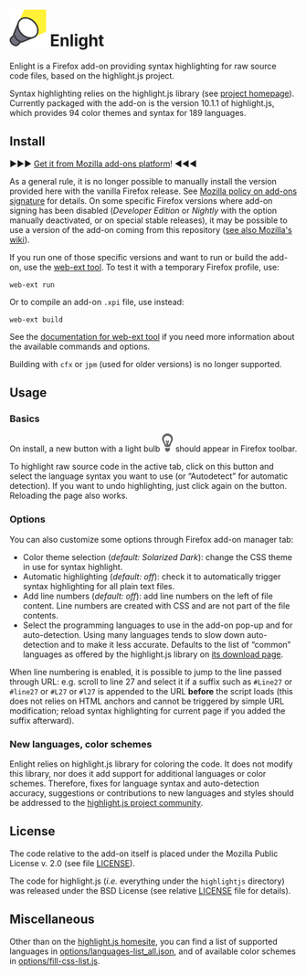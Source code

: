  ![Add-on icon](icons/spot64.png) Enlight
=========================================

Enlight is a Firefox add-on providing syntax highlighting for raw source code
files, based on the highlight.js project.

Syntax highlighting relies on the highlight.js library (see [project
homepage][hljs]). Currently packaged with the add-on is the version
10.1.1 of highlight.js, which provides
94    color themes <!-- darkula is an alias, doesn't count --> and syntax for
189   languages.

## Install

▶▶▶ [Get it from Mozilla add-ons platform][amo]! ◀◀◀

As a general rule, it is no longer possible to manually install the version
provided here with the vanilla Firefox release. See [Mozilla policy on add-ons
signature][policy] for details. On some specific Firefox versions where add-on
signing has been disabled (_Developer Edition_ or _Nightly_ with the option
manually deactivated, or on special stable releases), it may be possible to use
a version of the add-on coming from this repository ([see also Mozilla's
wiki][signing]).

If you run one of those specific versions and want to run or build the add-on,
use the [web-ext tool][webext-start]. To test it with a temporary Firefox
profile, use:

    web-ext run

Or to compile an add-on `.xpi` file, use instead:

    web-ext build

See the [documentation for web-ext tool][webext-ref] if you need more
information about the available commands and options.

Building with `cfx` or `jpm` (used for older versions) is no longer supported.

## Usage

### Basics

On install, a new button with a light bulb
![button](icons/lightbulb-dark-19x32.png) should appear in Firefox toolbar.

To highlight raw source code in the active tab, click on this button and select
the language syntax you want to use (or “Autodetect” for automatic detection).
If you want to undo highlighting, just click again on the button. Reloading the
page also works.

### Options

You can also customize some options through Firefox add-on manager tab:

* Color theme selection (_default: Solarized Dark_): change the CSS theme in
  use for syntax highlight.
* Automatic highlighting (_default: off_): check it to automatically trigger
  syntax highlighting for all plain text files.
* Add line numbers (_default: off_): add line numbers on the left of file
  content. Line numbers are created with CSS and are not part of the file
  contents.
* Select the programming languages to use in the add-on pop-up and for
  auto-detection. Using many languages tends to slow down auto-detection and to
  make it less accurate. Defaults to the list of “common” languages as offered
  by the highlight.js library on [its download page](hljs-download).

When line numbering is enabled, it is possible to jump to the line passed
through URL: e.g. scroll to line 27 and select it if a suffix such as
`#Line27` or `#line27` or `#L27` or `#l27` is appended to the URL **before**
the script loads (this does not relies on HTML anchors and cannot be triggered
by simple URL modification; reload syntax highlighting for current page if you
added the suffix afterward).

### New languages, color schemes

Enlight relies on highlight.js library for coloring the code. It does not
modify this library, nor does it add support for additional languages or color
schemes. Therefore, fixes for language syntax and auto-detection accuracy,
suggestions or contributions to new languages and styles should be addressed to
the [highlight.js project community][hljs].

## License

The code relative to the add-on itself is placed under the Mozilla Public
License v. 2.0 (see file [LICENSE][mpl]).

The code for highlight.js (_i.e._ everything under the `highlightjs` directory)
was released under the BSD License (see relative [LICENSE][bsd] file for
details).

## Miscellaneous

Other than on the [highlight.js homesite][hljs], you can find a list of
supported languages in [options/languages-list_all.json][languages], and of
available color schemes in [options/fill-css-list.js][package].

[hljs]: https://highlightjs.org
[hljs-download]: https://highlightjs.org/download/
[policy]: https://blog.mozilla.org/addons/2015/02/10/extension-signing-safer-experience
[signing]: https://wiki.mozilla.org/Add-ons/Extension_Signing
[amo]: https://addons.mozilla.org/firefox/addon/enlight
[webext-start]: https://developer.mozilla.org/en-US/Add-ons/WebExtensions/Getting_started_with_web-ext
[webext-ref]: https://developer.mozilla.org/en-US/Add-ons/WebExtensions/web-ext_command_reference
[mpl]: https://github.com/Qeole/Enlight/blob/master/LICENSE
[bsd]: https://github.com/highlightjs/highlight.js/blob/master/LICENSE
[languages]: https://github.com/Qeole/Enlight/blob/master/options/languages-list_all.json
[package]: https://github.com/Qeole/Enlight/blob/master/options/fill-css-list.js
